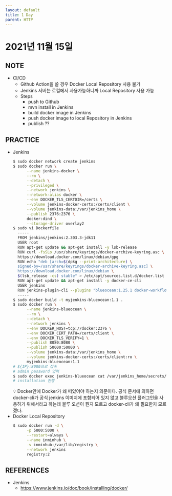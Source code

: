 ```yaml
---
layout: default
title: 1 Day
parent: HTTP
---
```


# 2021년 11월 15일

## NOTE
- CI/CD
  - Github Action을 쓸 경우 Docker Local Repository 사용 불가
  - Jenkins 서버는 로컬에서 사용가능하니까 Local Repository 사용 가능
  - Steps
    - push to Github
    - mvn install in Jenkins
    - build docker image in Jenkins
    - push docker image to local Repository in Jenkins
    - publish ??

## PRACTICE
- Jenkins
  ```bash
  $ sudo docker network create jenkins
  $ sudo docker run \
        --name jenkins-docker \
        --rm \
        --detach \
        --privileged \
        --network jenkins \
        --network-alias docker \
        --env DOCKER_TLS_CERTDIR=/certs \
        --volume jenkins-docker-certs:/certs/client \
        --volume jenkins-data:/var/jenkins_home \
        --publish 2376:2376 \
        docker:dind \
        --storage-driver overlay2
  $ sudo vi Dockerfile
    -----
    FROM jenkins/jenkins:2.303.3-jdk11
    USER root
    RUN apt-get update && apt-get install -y lsb-release
    RUN curl -fsSLo /usr/share/keyrings/docker-archive-keyring.asc \
    https://download.docker.com/linux/debian/gpg
    RUN echo "deb [arch=$(dpkg --print-architecture) \
    signed-by=/usr/share/keyrings/docker-archive-keyring.asc] \
    https://download.docker.com/linux/debian \
    $(lsb_release -cs) stable" > /etc/apt/sources.list.d/docker.list
    RUN apt-get update && apt-get install -y docker-ce-cli
    USER jenkins
    RUN jenkins-plugin-cli --plugins "blueocean:1.25.1 docker-workflow:1.26"
    -----
  $ sudo docker build -t myjenkins-blueocean:1.1 .
  $ sudo docker run \
        --name jenkins-blueocean \
        --rm \
        --detach \
        --network jenkins \
        --env DOCKER_HOST=tcp://docker:2376 \
        --env DOCKER_CERT_PATH=/certs/client \
        --env DOCKER_TLS_VERIFY=1 \
        --publish 8080:8080 \
        --publish 50000:50000 \
        --volume jenkins-data:/var/jenkins_home \
        --volume jenkins-docker-certs:/certs/client:ro \
        myjenkins-blueocean:1.1
  # ${IP}:8080으로 접속
  # admin password 입력
  $ sudo docker exec jenkins-blueocean cat /var/jenkins_home/secrets/initialAdminPassword
  # installation 진행
  ```
  💡 Docker안에 Docker가 왜 떠있어야 하는지 의문이다. 공식 문서에 의하면 docker-cli가 공식 jenkins 이미지에 포함되어 있지 않고 블루오션 플러그인을 사용하기 위해서라고 하는데 블루 오션이 뭔지 모르고 docker-cli가 왜 필요한지 모르겠다.
- Docker Local Repository
  ```bash
  $ sudo docker run -d \
        -p 5000:5000 \
        --restart=always \
        --name inminhub \
        -v inminhub:/var/lib/registry \
        --network jenkins
        registry:2
  ```

## REFERENCES
- Jenkins
  - https://www.jenkins.io/doc/book/installing/docker/
